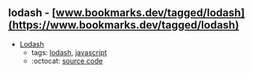lodash - [www.bookmarks.dev/tagged/lodash](https://www.bookmarks.dev/tagged/lodash)
---
* [Lodash](https://lodash.com/)
    * tags: [lodash](../tagged/lodash.md), [javascript](../tagged/javascript.md)
    * :octocat: [source code](https://github.com/lodash/lodash)
